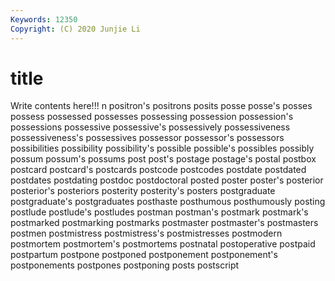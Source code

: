 ```yaml
---
Keywords: 12350
Copyright: (C) 2020 Junjie Li
---
```


# title

Write contents here!!!
n 
positron's 
positrons 
posits 
posse 
posse's
posses 
possess 
possessed 
possesses 
possessing 
possession 
possession's 
possessions 
possessive 
possessive's
possessively 
possessiveness 
possessiveness's 
possessives 
possessor 
possessor's 
possessors 
possibilities 
possibility 
possibility's
possible 
possible's 
possibles 
possibly 
possum 
possum's 
possums 
post 
post's 
postage
postage's 
postal 
postbox 
postcard 
postcard's 
postcards 
postcode 
postcodes 
postdate 
postdated
postdates 
postdating 
postdoc 
postdoctoral 
posted 
poster 
poster's 
posterior 
posterior's 
posteriors
posterity 
posterity's 
posters 
postgraduate 
postgraduate's 
postgraduates 
posthaste 
posthumous 
posthumously 
posting
postlude 
postlude's 
postludes 
postman 
postman's 
postmark 
postmark's 
postmarked 
postmarking 
postmarks
postmaster 
postmaster's 
postmasters 
postmen 
postmistress 
postmistress's 
postmistresses 
postmodern 
postmortem 
postmortem's
postmortems 
postnatal 
postoperative 
postpaid 
postpartum 
postpone 
postponed 
postponement 
postponement's 
postponements
postpones 
postponing 
posts 
postscript 
